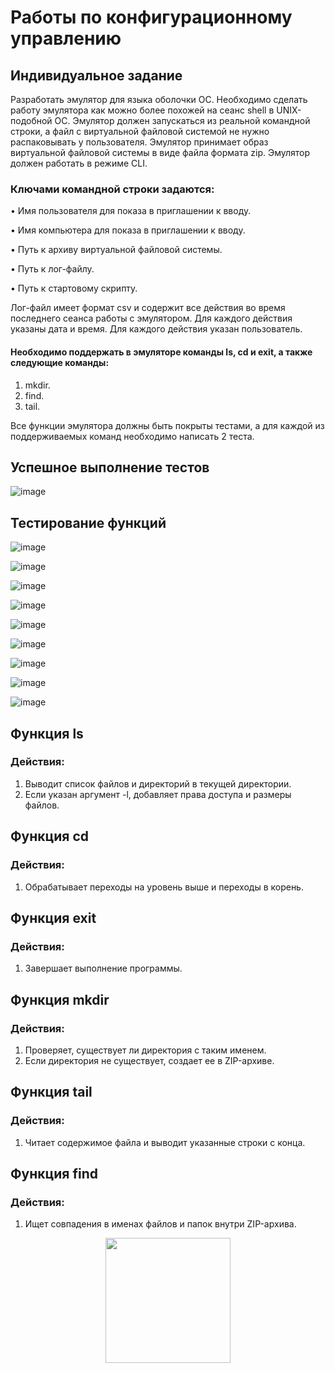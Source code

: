 # Работы по конфигурационному управлению
## Индивидуальное задание

Разработать эмулятор для языка оболочки ОС. Необходимо сделать работу эмулятора как можно более похожей на сеанс shell в UNIX-подобной ОС.
Эмулятор должен запускаться из реальной командной строки, а файл с виртуальной файловой системой не нужно распаковывать у пользователя.
Эмулятор принимает образ виртуальной файловой системы в виде файла формата zip. Эмулятор должен работать в режиме CLI.

### Ключами командной строки задаются:

  • Имя пользователя для показа в приглашении к вводу.
  
  • Имя компьютера для показа в приглашении к вводу.
  
  • Путь к архиву виртуальной файловой системы.
  
  • Путь к лог-файлу.
  
  • Путь к стартовому скрипту.
  
Лог-файл имеет формат csv и содержит все действия во время последнего сеанса работы с эмулятором. Для каждого действия указаны дата и время. Для каждого действия указан пользователь.

#### Необходимо поддержать в эмуляторе команды ls, cd и exit, а также следующие команды:

1. mkdir.
2. find.
3. tail.

Все функции эмулятора должны быть покрыты тестами, а для каждой из поддерживаемых команд необходимо написать 2 теста.

## Успешное выполнение тестов
![image](https://github.com/user-attachments/assets/96b011c6-efdb-4d61-86eb-d6bcbbfd85dc)

## Тестирование функций 
![image](https://github.com/user-attachments/assets/199189e8-6f07-4195-9aa1-c4b781cbd7e9)

![image](https://github.com/user-attachments/assets/92923867-9049-478c-b00a-32931b580bfd)

![image](https://github.com/user-attachments/assets/59ea2ed8-4910-44cf-9c47-33ccec5f14ec)

![image](https://github.com/user-attachments/assets/e92d0d6a-3785-428c-ab5c-247f8aad7805)

![image](https://github.com/user-attachments/assets/d077061a-e614-4dc3-864c-bd002a439ab0)

![image](https://github.com/user-attachments/assets/653feb66-336e-486e-a4d4-b02fc6a5d8e4)

![image](https://github.com/user-attachments/assets/95f0c57d-c54a-420a-9891-6e3116ca881f)

![image](https://github.com/user-attachments/assets/06f9a66d-e9de-44bb-b128-a06b89812948)

![image](https://github.com/user-attachments/assets/38d18fc1-712a-4b96-9bca-0994058841c2)

## Функция ls
### Действия:

1. Выводит список файлов и директорий в текущей директории.
2. Если указан аргумент -l, добавляет права доступа и размеры файлов.

## Функция cd
### Действия:

1. Обрабатывает переходы на уровень выше и переходы в корень. 

## Функция exit
### Действия:

1. Завершает выполнение программы.

## Функция mkdir
### Действия:

1. Проверяет, существует ли директория с таким именем.
2. Если директория не существует, создает ее в ZIP-архиве.

## Функция tail
### Действия:

1. Читает содержимое файла и выводит указанные строки с конца.


## Функция find
### Действия:

1. Ищет совпадения в именах файлов и папок внутри ZIP-архива.

<div id="header" align="center">
  <img src="https://i.giphy.com/media/v1.Y2lkPTc5MGI3NjExb2h0anFyeHZyaHI1anljYWdkYjl3cG56Z3UxNGhzZDhocnZwZHZ6dyZlcD12MV9pbnRlcm5hbF9naWZfYnlfaWQmY3Q9Zw/YITvqkRzjBb2KRklUw/giphy-downsized-large.gif" width="200"/>
</div>
